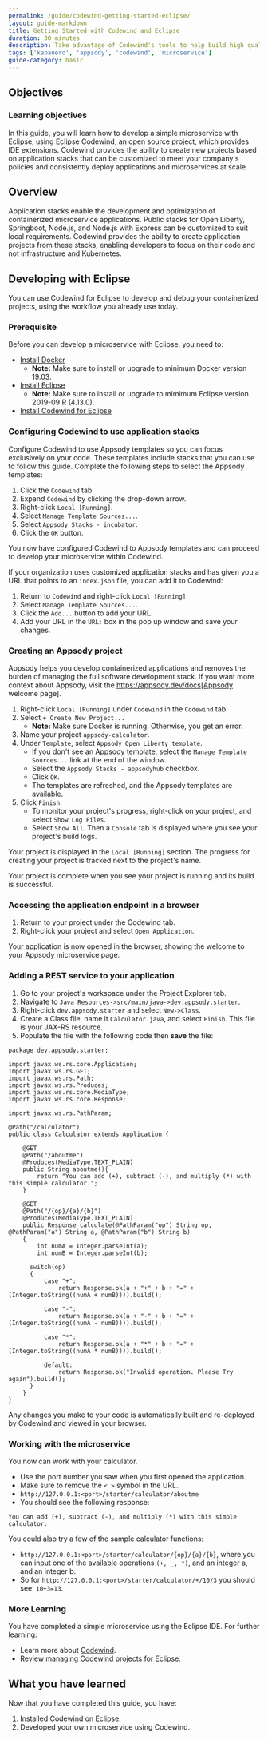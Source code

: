 ```yaml
---
permalink: /guide/codewind-getting-started-eclipse/
layout: guide-markdown
title: Getting Started with Codewind and Eclipse
duration: 30 minutes
description: Take advantage of Codewind's tools to help build high quality cloud native applications with the Eclipse IDE.
tags: ['kabanero', 'appsody', 'codewind', 'microservice']
guide-category: basic
---
```


## Objectives

### Learning objectives

In this guide, you will learn how to develop a simple microservice with Eclipse, using Eclipse Codewind, an open source project, which provides IDE extensions. Codewind provides the ability to create new projects based on application stacks that can be customized to meet your company's policies and consistently deploy applications and microservices at scale.

## Overview   

Application stacks enable the development and optimization of containerized microservice applications. Public stacks for Open Liberty, Springboot, Node.js, and Node.js with Express can be customized to suit local requirements. Codewind provides the ability to create application projects from these stacks, enabling developers to focus on their code and not infrastructure and Kubernetes.

## Developing with Eclipse

You can use Codewind for Eclipse to develop and debug your containerized projects, using the workflow you already use today.

### Prerequisite

Before you can develop a microservice with Eclipse, you need to:

* [Install Docker](https://docs.docker.com/install/)
    * **Note:** Make sure to install or upgrade to minimum Docker version 19.03.
* [Install Eclipse](https://www.eclipse.org/downloads/packages/release/)
    * **Note:** Make sure to install or upgrade to mimimum Eclipse version 2019-09 R (4.13.0).
* [Install Codewind for Eclipse](https://kabanero.io/docs/ref/general/installation/installing-dev-tools.html#installing-codewind-for-eclipse)

### Configuring Codewind to use application stacks

Configure Codewind to use Appsody templates so you can focus exclusively on your code. These templates include stacks that you can use to follow this guide. Complete the following steps to select the Appsody templates:

1. Click the `Codewind` tab.
2. Expand `Codewind` by clicking the drop-down arrow.
3. Right-click `Local [Running]`.
4. Select `Manage Template Sources...`.
5. Select `Appsody Stacks - incubator`.
6. Click the `OK` button.

You now have configured Codewind to Appsody templates and can proceed to develop your microservice within Codewind.

If your organization uses customized application stacks and has given you a URL that points to an `index.json` file, you can add it to Codewind:

1. Return to  `Codewind` and right-click `Local [Running]`.
2. Select `Manage Template Sources...`.
3. Click the `Add...` button to add your URL.
4. Add your URL in the `URL:` box in the pop up window and save your changes.

### Creating an Appsody project

Appsody helps you develop containerized applications and removes the burden of managing the full software development stack. If you want more context about Appsody, visit the https://appsody.dev/docs[Appsody welcome page].

1. Right-click `Local [Running]` under `Codewind` in the `Codewind` tab.
2. Select `+ Create New Project...`
    * **Note:** Make sure Docker is running. Otherwise, you get an error.
3. Name your project `appsody-calculator`.
4. Under `Template`, select `Appsody Open Liberty template`. 
    * If you don't see an Appsody template, select the `Manage Template Sources...` link at the end of the window.
    * Select the `Appsody Stacks - appsodyhub` checkbox.
    * Click `OK`.
    * The templates are refreshed, and the Appsody templates are available.
5. Click `Finish`.
    * To monitor your project's progress, right-click on your project, and select `Show Log Files`.
    * Select `Show All`. Then a `Console` tab is displayed where you see your project's build logs.

Your project is displayed in the `Local [Running]` section. The progress for creating your project is tracked next to the project's name.

Your project is complete when you see your project is running and its build is successful.

### Accessing the application endpoint in a browser

1. Return to your project under the Codewind tab.
2. Right-click your project and select `Open Application`.

Your application is now opened in the browser, showing the welcome to your Appsody microservice page.

### Adding a REST service to your application

1. Go to your project's workspace under the Project Explorer tab.
2. Navigate to `Java Resources->src/main/java->dev.appsody.starter`.
3. Right-click `dev.appsody.starter` and select `New->Class`.
4. Create a Class file, name it `Calculator.java`, and select `Finish`. This file is your JAX-RS resource.
5. Populate the file with the following code then **save** the file:

```
package dev.appsody.starter;

import javax.ws.rs.core.Application;
import javax.ws.rs.GET;
import javax.ws.rs.Path;
import javax.ws.rs.Produces;
import javax.ws.rs.core.MediaType;
import javax.ws.rs.core.Response;

import javax.ws.rs.PathParam;

@Path("/calculator")
public class Calculator extends Application {

    @GET
    @Path("/aboutme")
    @Produces(MediaType.TEXT_PLAIN)
    public String aboutme(){
        return "You can add (+), subtract (-), and multiply (*) with this simple calculator.";
    }

    @GET
    @Path("/{op}/{a}/{b}")
    @Produces(MediaType.TEXT_PLAIN)
    public Response calculate(@PathParam("op") String op, @PathParam("a") String a, @PathParam("b") String b)
    {
        int numA = Integer.parseInt(a);
        int numB = Integer.parseInt(b);

      switch(op)
      {
          case "+":
              return Response.ok(a + "+" + b + "=" + (Integer.toString((numA + numB)))).build();

          case "-":
              return Response.ok(a + "-" + b + "=" + (Integer.toString((numA - numB)))).build();

          case "*":
              return Response.ok(a + "*" + b + "=" + (Integer.toString((numA * numB)))).build();

          default:
              return Response.ok("Invalid operation. Please Try again").build();
      }
    }
}
```
Any changes you make to your code is automatically built and re-deployed by Codewind and viewed in your browser.

### Working with the microservice

You now can work with your calculator.

* Use the port number you saw when you first opened the application.
* Make sure to remove the `< >` symbol in the URL.
* `http://127.0.0.1:<port>/starter/calculator/aboutme`
* You should see the following response:

```
You can add (+), subtract (-), and multiply (*) with this simple calculator.
```

You could also try a few of the sample calculator functions:

* `http://127.0.0.1:<port>/starter/calculator/{op}/{a}/{b}`, where you can input one of the available operations `(+, _, *)`, and an integer a, and an integer b.
* So for `http://127.0.0.1:<port>/starter/calculator/+/10/3` you should see: `10+3=13`.

### More Learning

You have completed a simple microservice using the Eclipse IDE. For further learning:

* Learn more about [Codewind](https://www.eclipse.org/codewind).
* Review [managing Codewind projects for Eclipse](https://www.eclipse.org/codewind/eclipse-codechange.html).

## What you have learned

Now that you have completed this guide, you have:

1. Installed Codewind on Eclipse.
2. Developed your own microservice using Codewind.

